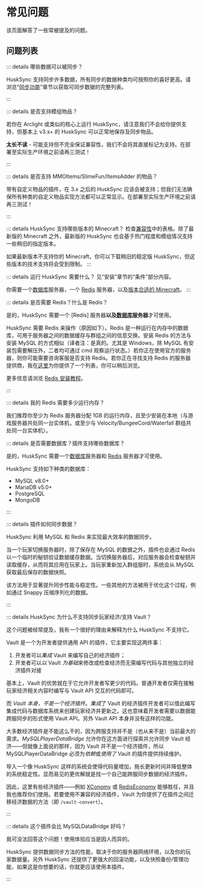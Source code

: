 # 常见问题
该页面解答了一些常被提及的问题。

## 问题列表

::: details 哪些数据可以被同步？

HuskSync 支持同步许多数据，所有同步的数据种类均可按照你的喜好更高。请浏览“[同步功能](features.sync-features.md)”章节以获取可同步数据的完整列表。

:::

::: details 是否支持模组物品？

若你在 Arclight 或类似的核心上运行 HuskSync，请注意我们不会给你提供支持，但基本上 v3.x+ 的 HuskSync 可以正常地保存及同步物品。

**太长不读** - 可能支持但不完全保证兼容性，我们不会将其直接标记为支持。在部署至实际生产环境之前请再三测试！

:::

::: details 是否支持 MMOItems/SlimeFun/ItemsAdder 的物品？

带有自定义物品的插件，在 3.x 之后的 HuskSync 应该会被支持；但我们无法确保所有种类的自定义物品实现方法都可以正常显示。在部署至实际生产环境之前请再三测试！

:::

::: details HuskSync 支持哪些版本的 Minecraft？
检查[兼容性](setup.compatbility.md)中的表格。除了最新版的 Minecraft 之外，最新版的 HuskSync 也会基于热门程度和模组情况支持一些稍旧的指定版本。

如果最新版本不支持你的 Minecraft，你可以下载稍旧的稳定版 HuskSync，但这些版本的技术支持将会受到限制。
:::

::: details 运行 HuskSync 需要什么？
见“安装”章节的“条件”部分内容。

你需要一个[数据库](setup.database.md)服务器，一个 [Redis](setup.redis.md) 服务器，以及[版本合适的 Minecraft](setup.compatbility.md)。
:::

::: details 是否需要 Redis？什么是 Redis？

是的，HuskSync 需要一个 [Redis] 服务器**以及[数据库](setup.database.md)服务器**才可使用。

HuskSync 需要 Redis 来操作（原因如下）。Redis 是一种运行在内存中的数据库，可用于服务器之间的数据缓存与群组之间的信息交换。安装 Redis 的方法与安装 MySQL 的方式相似（译者注：是真的。尤其是 Windows，除 MySQL 有安装包需要解压外，二者均可通过 cmd 观察运行状态。）若你正在使用官方的服务器，则你可能需要咨询客服是否支持 Redis。若你正在寻找支持 Redis 的服务器提供商，我在[这里](https://william278.net/redis-hosts)为你提供了一个列表，你可以稍后浏览。

更多信息请浏览 [Redis 安装教程](setup.redis.md)。

:::

::: details 我的 Redis 需要多少运行内存？

我们推荐你至少为 Redis 服务器分配 1GB 的运行内存，且至少安装在本地（与游戏服务器共处同一台实体机，或至少与 Velocity/BungeeCord/Waterfall 群组共处同一台实体机）。

::: details 是否需要数据库？插件支持哪些数据库？

是的，HuskSync 需要一个[数据库](setup.database.md)服务器和 [Redis](setup.redis.md) 服务器才可使用。

HuskSync 支持如下种类的数据库：

* MySQL v8.0+
* MariaDB v5.0+
* PostgreSQL
* MongoDB

::: 

::: details 插件如何同步数据？

HuskSync 利用 MySQL 和 Redis 来实现最大效率的数据同步。

当一个玩家切换服务器时，除了保存在 MySQL 的数据之外，插件也会通过 Redis 以一个临时的秘钥验证数据缓存数据。当切换服务器后，对应服务器会检查秘钥并读取缓存，从而将其应用在玩家上。当玩家重新加入群组服时，系统会从 MySQL 获取最后保存的数据快照。

该方法用于显著提升同步性能与稳定性。一些其他的方法被用于优化这个过程，例如通过 Snappy 压缩序列化的数据。

:::

::: details HuskSync 为什么不支持同步玩家经济/支持 Vault？

这个问题被经常提及，我有一个很好的理由来解释为什么 HuskSync 不支持它。

Vault 是一个为开发者提供通用 API 的插件，它主要实现这两件事：
1. 开发者可以*集成* Vault 来编写自己的经济插件；
2. 开发者可以*以* Vault *为基础*来修改或检查经济而无需编写代码与其他独立的经济插件对接

基本上，Vault 的优势就在于它允许开发者写更少的代码。普通开发者仅需在接触玩家经济相关内容时编写与 Vault API 交互的代码即可。

而 *Vault 本身，不是一个经济插件*。*集成*了 Vault 的经济插件开发者可以借此编写集成代码与数据库系统来创建玩家经济并更新之。这也意味着开发者需要以数据能跨服同步的形式使用 Vault API。另外 Vault API 本身并没有这样的功能。

大多数经济插件是不能这么干的，因为跨服支持并不是（也从来不是）当前最大的需求。*MySQLPlayerDataBridge* 允许你在这方面进行探索并允许同步 Vault 经济——但就像上面说的那样，因为 Vault 并不是一个经济插件，所以 MySQLPlayerDataBridge 必须为*依赖*或*使用了* Vault 的插件提供持续维护。

导入一个像 HuskSync 这样的系统会使得代码量增加，拖长更新时间并降低整体的系统稳定性。显而易见的更优解就是找一个自己能跨服同步数据的经济插件。

因此，这里有些经济插件——例如 [XConomy](https://github.com/YiC200333/XConomy) 或 [RedisEconomy](https://github.com/Emibergo02/RedisEconomy) 能够胜任，并且我也推荐你们使用。若要使用不兼容的经济插件，Vault 为你提供了在插件之间迁移经济数据的方法（即 `/vault-convert`）。

:::

::: details 这个插件会比 MySQLDataBridge 好吗？

我可没法回答这个问题！使用体验应当是因人而异的。

HuskSync 提供数据同步方法的性能，取决于你的服务器网络环境，以及你的玩家数据量。另外 HuskSync 还提供了更强大的回滚功能，以及快照备份/管理功能，如果这是你想要的话，你就更应该使用本插件。

:::